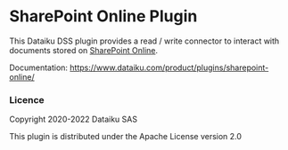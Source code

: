 # SharePoint Online Plugin

This Dataiku DSS plugin provides a read / write connector to interact with documents stored on [SharePoint Online](https://products.office.com/sharepoint/collaboration).

Documentation: https://www.dataiku.com/product/plugins/sharepoint-online/


### Licence

Copyright 2020-2022 Dataiku SAS

This plugin is distributed under the Apache License version 2.0

